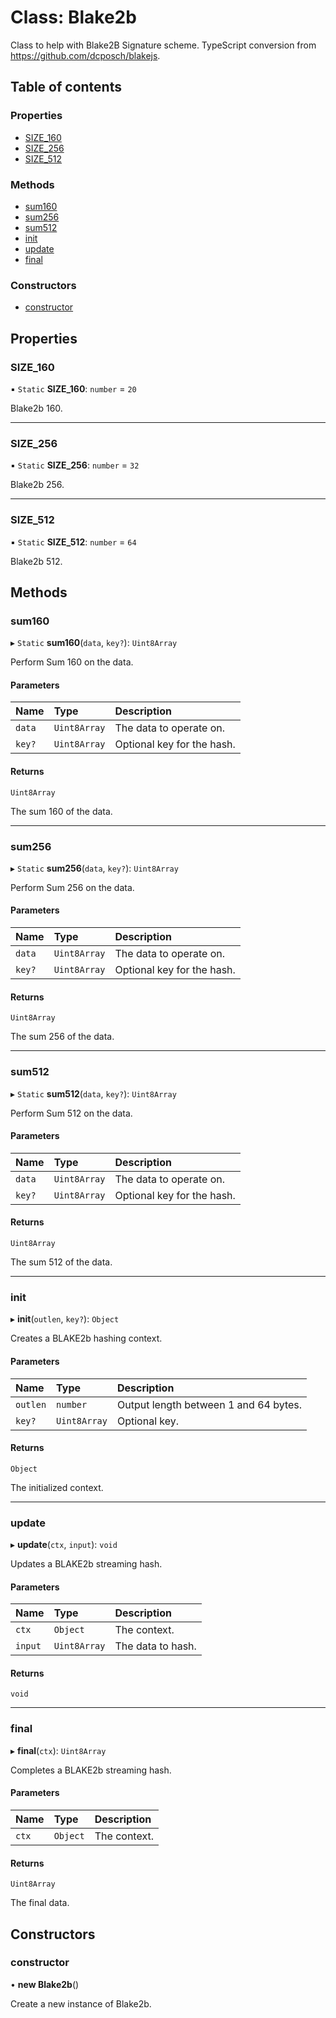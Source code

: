 # Class: Blake2b

Class to help with Blake2B Signature scheme.
TypeScript conversion from https://github.com/dcposch/blakejs.

## Table of contents

### Properties

- [SIZE\_160](Blake2b.md#size_160)
- [SIZE\_256](Blake2b.md#size_256)
- [SIZE\_512](Blake2b.md#size_512)

### Methods

- [sum160](Blake2b.md#sum160)
- [sum256](Blake2b.md#sum256)
- [sum512](Blake2b.md#sum512)
- [init](Blake2b.md#init)
- [update](Blake2b.md#update)
- [final](Blake2b.md#final)

### Constructors

- [constructor](Blake2b.md#constructor)

## Properties

### SIZE\_160

▪ `Static` **SIZE\_160**: `number` = `20`

Blake2b 160.

___

### SIZE\_256

▪ `Static` **SIZE\_256**: `number` = `32`

Blake2b 256.

___

### SIZE\_512

▪ `Static` **SIZE\_512**: `number` = `64`

Blake2b 512.

## Methods

### sum160

▸ `Static` **sum160**(`data`, `key?`): `Uint8Array`

Perform Sum 160 on the data.

#### Parameters

| Name | Type | Description |
| :------ | :------ | :------ |
| `data` | `Uint8Array` | The data to operate on. |
| `key?` | `Uint8Array` | Optional key for the hash. |

#### Returns

`Uint8Array`

The sum 160 of the data.

___

### sum256

▸ `Static` **sum256**(`data`, `key?`): `Uint8Array`

Perform Sum 256 on the data.

#### Parameters

| Name | Type | Description |
| :------ | :------ | :------ |
| `data` | `Uint8Array` | The data to operate on. |
| `key?` | `Uint8Array` | Optional key for the hash. |

#### Returns

`Uint8Array`

The sum 256 of the data.

___

### sum512

▸ `Static` **sum512**(`data`, `key?`): `Uint8Array`

Perform Sum 512 on the data.

#### Parameters

| Name | Type | Description |
| :------ | :------ | :------ |
| `data` | `Uint8Array` | The data to operate on. |
| `key?` | `Uint8Array` | Optional key for the hash. |

#### Returns

`Uint8Array`

The sum 512 of the data.

___

### init

▸ **init**(`outlen`, `key?`): `Object`

Creates a BLAKE2b hashing context.

#### Parameters

| Name | Type | Description |
| :------ | :------ | :------ |
| `outlen` | `number` | Output length between 1 and 64 bytes. |
| `key?` | `Uint8Array` | Optional key. |

#### Returns

`Object`

The initialized context.

___

### update

▸ **update**(`ctx`, `input`): `void`

Updates a BLAKE2b streaming hash.

#### Parameters

| Name | Type | Description |
| :------ | :------ | :------ |
| `ctx` | `Object` | The context. |
| `input` | `Uint8Array` | The data to hash. |

#### Returns

`void`

___

### final

▸ **final**(`ctx`): `Uint8Array`

Completes a BLAKE2b streaming hash.

#### Parameters

| Name | Type | Description |
| :------ | :------ | :------ |
| `ctx` | `Object` | The context. |

#### Returns

`Uint8Array`

The final data.

## Constructors

### constructor

• **new Blake2b**()

Create a new instance of Blake2b.
